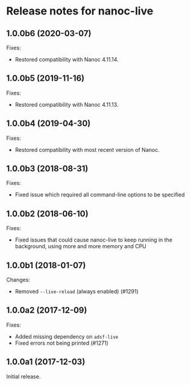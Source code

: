 # Release notes for nanoc-live

## 1.0.0b6 (2020-03-07)

Fixes:

* Restored compatibility with Nanoc 4.11.14.

## 1.0.0b5 (2019-11-16)

Fixes:

* Restored compatibility with Nanoc 4.11.13.

## 1.0.0b4 (2019-04-30)

Fixes:

* Restored compatibility with most recent version of Nanoc.

## 1.0.0b3 (2018-08-31)

Fixes:

* Fixed issue which required all command-line options to be specified

## 1.0.0b2 (2018-06-10)

Fixes:

* Fixed issues that could cause nanoc-live to keep running in the background, using more and more memory and CPU

## 1.0.0b1 (2018-01-07)

Changes:

* Removed `--live-reload` (always enabled) (#1291)

## 1.0.0a2 (2017-12-09)

Fixes:

* Added missing dependency on `adsf-live`
* Fixed errors not being printed (#1271)

## 1.0.0a1 (2017-12-03)

Initial release.
